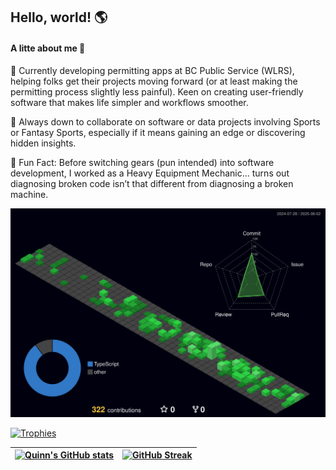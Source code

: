## Hello, world! 🌎

#### A litte about me 🐺

🌲 Currently developing permitting apps at BC Public Service (WLRS), helping folks get their projects moving forward (or at least making the permitting process slightly less painful). Keen on creating user-friendly software that makes life simpler and workflows smoother.

🏈 Always down to collaborate on software or data projects involving Sports or Fantasy Sports, especially if it means gaining an edge or discovering hidden insights.

🔧 Fun Fact: Before switching gears (pun intended) into software development, I worked as a Heavy Equipment Mechanic... turns out diagnosing broken code isn’t that different from diagnosing a broken machine.

[![3D Contributions](https://raw.githubusercontent.com/qhanson55/qhanson55/output-3d-contrib/profile-night-green.svg)](https://github.com/yoshi389111/github-profile-3d-contrib)

[![Trophies](https://github-profile-trophy.vercel.app/?username=qhanson55&column=-1&no-bg=true&no-frame=true&theme=nord&rank=SECRET,SSS,SS,S,AAA,AA,A&no-frame=true)](https://github.com/ryo-ma/github-profile-trophy)

| [![Quinn's GitHub stats](https://github-readme-stats.vercel.app/api?username=qhanson55&show_icons=true&include_all_commits=true&theme=shadow_green&hide_border=true)](https://github.com/anuraghazra/github-readme-stats) | [![GitHub Streak](https://streak-stats.demolab.com?user=qhanson55&theme=shadow-green&hide_border=true&mode=weekly)](https://git.io/streak-stats) |
| ------------------------------------------------------------------------------------------------------------------------------------------------------------------------------------------------------------------------- | -------------------------------------------------------------------------------------------------------------------------------------------------------------------------------------------------------------------------- |
